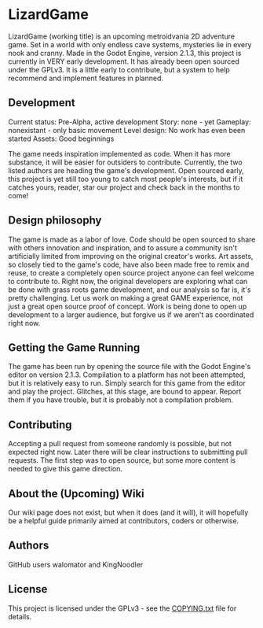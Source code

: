 # LizardGame

LizardGame (working title) is an upcoming metroidvania 2D adventure game. Set in a world with only endless cave systems, mysteries lie in every nook and cranny.
Made in the Godot Engine, version 2.1.3, this project is currently in VERY early development. It has already been open sourced under the GPLv3. It is a little early to contribute, but a system to help recommend and implement features in planned.


## Development

Current status: Pre-Alpha, active development
Story:          none - yet
Gameplay:       nonexistant - only basic movement
Level design:   No work has even been started
Assets:         Good beginnings

The game needs inspiration implemented as code. When it has more substance, it will be easier for outsiders to contribute.
Currently, the two listed authors are heading the game's development. Open sourced early, this project is yet still too young to catch most people's interests, but if it catches yours, reader, star our project and check back in the months to come!


## Design philosophy

The game is made as a labor of love. Code should be open sourced to share with others innovation and inspiration, and to assure a community isn't artificially limited from improving on the original creator's works.
Art assets, so closely tied to the game's code, have also been made free to remix and reuse, to create a completely open source project anyone can feel welcome to contribute to.
Right now, the original developers are exploring what can be done with grass roots game development, and our analysis so far is, it's pretty challenging.
Let us work on making a great GAME experience, not just a great open source proof of concept. Work is being done to open up development to a larger audience, but forgive us if we aren't as coordinated right now.

## Getting the Game Running

The game has been run by opening the source file with the Godot Engine's editor on version 2.1.3. Compilation to a platform has not been attempted, but it is relatively easy to run. Simply search for this game from the editor and play the project.
Glitches, at this stage, are bound to appear. Report them if you have trouble, but it is probably not a compilation problem.


## Contributing

Accepting a pull request from someone randomly is possible, but not expected right now.
Later there will be clear instructions to submitting pull requests.
The first step was to open source, but some more content is needed to give this game direction.


## About the (Upcoming) Wiki

Our wiki page does not exist, but when it does (and it will), it will hopefully be a helpful guide primarily aimed at contributors, coders or otherwise.


## Authors

GitHub users walomator and KingNoodler


## License

This project is licensed under the GPLv3 - see the [COPYING.txt](COPYING.txt) file for details.
